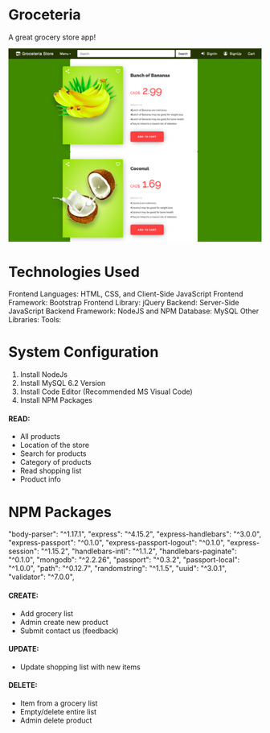 # Groceteria

A great grocery store app!

![Screenshot](assets/screenshot.png)

# Technologies Used
Frontend Languages: HTML, CSS, and Client-Side JavaScript
Frontend Framework: Bootstrap
Frontend Library: jQuery
Backend: Server-Side JavaScript
Backend Framework: NodeJS and NPM
Database: MySQL
Other Libraries: 
Tools: 
# System Configuration
1. Install NodeJs 
2. Install MySQL 6.2  Version
3. Install Code Editor (Recommended MS Visual Code)
4. Install NPM Packages
#### READ:
- All products
- Location of the store
- Search for products
- Category of products
- Read shopping list
- Product info

# NPM Packages
"body-parser": "^1.17.1",
"express": "^4.15.2",
"express-handlebars": "^3.0.0",
"express-passport": "^0.1.0",
"express-passport-logout": "^0.1.0",
"express-session": "^1.15.2",
"handlebars-intl": "^1.1.2",
"handlebars-paginate": "^0.1.0",
"mongodb": "^2.2.26",
"passport": "^0.3.2",
"passport-local": "^1.0.0",
"path": "^0.12.7",
"randomstring": "^1.1.5",
"uuid": "^3.0.1",
"validator": "^7.0.0",


#### CREATE:
- Add grocery list
- Admin create new product
- Submit contact us (feedback)


#### UPDATE:
- Update shopping list with new items
 
#### DELETE:
- Item from a grocery list
- Empty/delete entire list
- Admin delete product